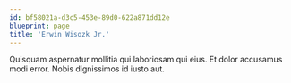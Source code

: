 ```yaml
---
id: bf58021a-d3c5-453e-89d0-622a871dd12e
blueprint: page
title: 'Erwin Wisozk Jr.'
---
```

Quisquam aspernatur mollitia qui laboriosam qui eius. Et dolor accusamus modi error. Nobis dignissimos id iusto aut.